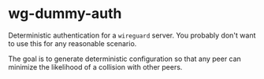 # wg-dummy-auth

Deterministic authentication for a `wireguard` server.
You probably don't want to use this for any reasonable scenario.

The goal is to generate deterministic configuration so that any peer can 
minimize the likelihood of a collision with other peers.
